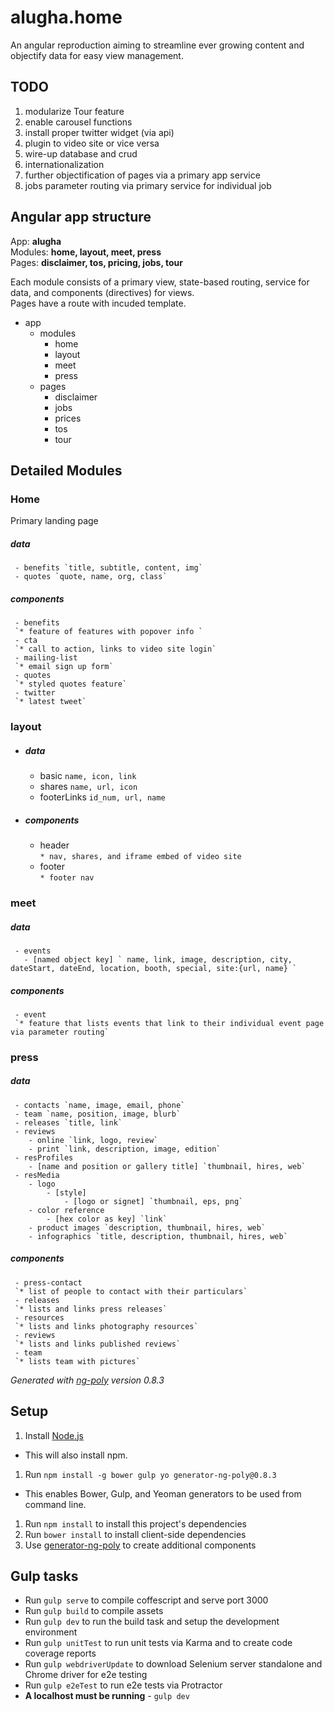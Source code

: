 # alugha.home 
An angular reproduction aiming to streamline ever growing content and objectify data for easy view management.

## TODO
1. modularize Tour feature
2. enable carousel functions
3. install proper twitter widget (via api)
4. plugin to video site or vice versa
5. wire-up database and crud
6. internationalization
7. further objectification of pages via a primary app service
8. jobs parameter routing via primary service for individual job 

 ## Angular app structure
App: **alugha**   
Modules: **home, layout, meet, press**  
Pages: **disclaimer, tos, pricing, jobs, tour**  

Each module consists of a primary view, state-based routing, service for data, and components (directives) for views.   
Pages have a route with incuded template.
- app  
    - modules
        - home
        - layout
        - meet
        - press
    - pages
        - disclaimer
        - jobs
        - prices
        - tos
        - tour
 
 ## Detailed Modules
 
### Home
Primary landing page
  ##### data
     - benefits `title, subtitle, content, img`
     - quotes `quote, name, org, class`
 ##### components
     - benefits  
     `* feature of features with popover info `
     - cta  
     `* call to action, links to video site login`
     - mailing-list  
     `* email sign up form`
     - quotes  
     `* styled quotes feature`
     - twitter  
     `* latest tweet`
### layout
   - ##### data
     - basic `name, icon, link`
     - shares `name, url, icon`
     - footerLinks `id_num, url, name`
   - ##### components
     - header  
     `* nav, shares, and iframe embed of video site`
     - footer  
     `* footer nav`  
     
### meet
   ##### data
     - events   
       - [named object key] ` name, link, image, description, city, dateStart, dateEnd, location, booth, special, site:{url, name} `
   ##### components
     - event  
     `* feature that lists events that link to their individual event page via parameter routing`
### press
   ##### data
     - contacts `name, image, email, phone`
     - team `name, position, image, blurb`
     - releases `title, link`
     - reviews
        - online `link, logo, review`
        - print `link, description, image, edition`
     - resProfiles
        - [name and position or gallery title] `thumbnail, hires, web`
     - resMedia
        - logo
            - [style]
                - [logo or signet] `thumbnail, eps, png`
        - color reference
            - [hex color as key] `link`
        - product images `description, thumbnail, hires, web`
        - infographics `title, description, thumbnail, hires, web`
   ##### components
     - press-contact  
     `* list of people to contact with their particulars`
     - releases  
     `* lists and links press releases`
     - resources  
     `* lists and links photography resources`
     - reviews  
     `* lists and links published reviews`
     - team  
     `* lists team with pictures`

*Generated with [ng-poly](https://github.com/dustinspecker/generator-ng-poly/tree/v0.8.3) version 0.8.3*

## Setup
1. Install [Node.js](http://nodejs.org/)
 - This will also install npm.
1. Run `npm install -g bower gulp yo generator-ng-poly@0.8.3`
 - This enables Bower, Gulp, and Yeoman generators to be used from command line.
1. Run `npm install` to install this project's dependencies
1. Run `bower install` to install client-side dependencies
1. Use [generator-ng-poly](https://github.com/dustinspecker/generator-ng-poly) to create additional components

## Gulp tasks
- Run `gulp serve` to compile coffescript and serve port 3000
- Run `gulp build` to compile assets
- Run `gulp dev` to run the build task and setup the development environment
- Run `gulp unitTest` to run unit tests via Karma and to create code coverage reports
- Run `gulp webdriverUpdate` to download Selenium server standalone and Chrome driver for e2e testing
- Run `gulp e2eTest` to run e2e tests via Protractor
 - **A localhost must be running** - `gulp dev`